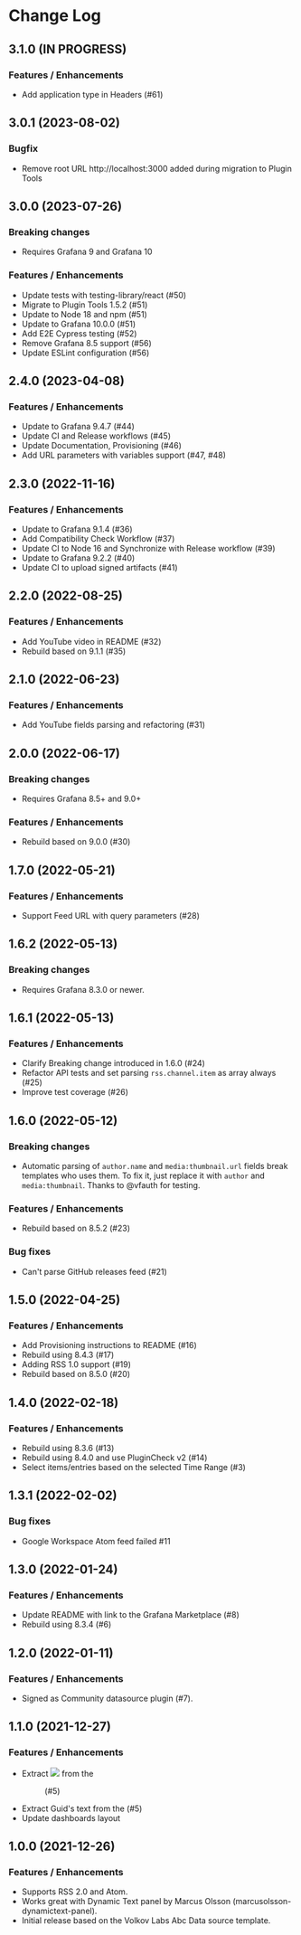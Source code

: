 # Change Log

## 3.1.0 (IN PROGRESS)

### Features / Enhancements

- Add application type in Headers (#61)

## 3.0.1 (2023-08-02)

### Bugfix

- Remove root URL http://localhost:3000 added during migration to Plugin Tools

## 3.0.0 (2023-07-26)

### Breaking changes

- Requires Grafana 9 and Grafana 10

### Features / Enhancements

- Update tests with testing-library/react (#50)
- Migrate to Plugin Tools 1.5.2 (#51)
- Update to Node 18 and npm (#51)
- Update to Grafana 10.0.0 (#51)
- Add E2E Cypress testing (#52)
- Remove Grafana 8.5 support (#56)
- Update ESLint configuration (#56)

## 2.4.0 (2023-04-08)

### Features / Enhancements

- Update to Grafana 9.4.7 (#44)
- Update CI and Release workflows (#45)
- Update Documentation, Provisioning (#46)
- Add URL parameters with variables support (#47, #48)

## 2.3.0 (2022-11-16)

### Features / Enhancements

- Update to Grafana 9.1.4 (#36)
- Add Compatibility Check Workflow (#37)
- Update CI to Node 16 and Synchronize with Release workflow (#39)
- Update to Grafana 9.2.2 (#40)
- Update CI to upload signed artifacts (#41)

## 2.2.0 (2022-08-25)

### Features / Enhancements

- Add YouTube video in README (#32)
- Rebuild based on 9.1.1 (#35)

## 2.1.0 (2022-06-23)

### Features / Enhancements

- Add YouTube fields parsing and refactoring (#31)

## 2.0.0 (2022-06-17)

### Breaking changes

- Requires Grafana 8.5+ and 9.0+

### Features / Enhancements

- Rebuild based on 9.0.0 (#30)

## 1.7.0 (2022-05-21)

### Features / Enhancements

- Support Feed URL with query parameters (#28)

## 1.6.2 (2022-05-13)

### Breaking changes

- Requires Grafana 8.3.0 or newer.

## 1.6.1 (2022-05-13)

### Features / Enhancements

- Clarify Breaking change introduced in 1.6.0 (#24)
- Refactor API tests and set parsing `rss.channel.item` as array always (#25)
- Improve test coverage (#26)

## 1.6.0 (2022-05-12)

### Breaking changes

- Automatic parsing of `author.name` and `media:thumbnail.url` fields break templates who uses them. To fix it, just replace it with `author` and `media:thumbnail`. Thanks to @vfauth for testing.

### Features / Enhancements

- Rebuild based on 8.5.2 (#23)

### Bug fixes

- Can't parse GitHub releases feed (#21)

## 1.5.0 (2022-04-25)

### Features / Enhancements

- Add Provisioning instructions to README (#16)
- Rebuild using 8.4.3 (#17)
- Adding RSS 1.0 support (#19)
- Rebuild based on 8.5.0 (#20)

## 1.4.0 (2022-02-18)

### Features / Enhancements

- Rebuild using 8.3.6 (#13)
- Rebuild using 8.4.0 and use PluginCheck v2 (#14)
- Select items/entries based on the selected Time Range (#3)

## 1.3.1 (2022-02-02)

### Bug fixes

- Google Workspace Atom feed failed #11

## 1.3.0 (2022-01-24)

### Features / Enhancements

- Update README with link to the Grafana Marketplace (#8)
- Rebuild using 8.3.4 (#6)

## 1.2.0 (2022-01-11)

### Features / Enhancements

- Signed as Community datasource plugin (#7).

## 1.1.0 (2021-12-27)

### Features / Enhancements

- Extract <img src="X"> from the <figure> (#5)
- Extract Guid's text from the <guid> (#5)
- Update dashboards layout

## 1.0.0 (2021-12-26)

### Features / Enhancements

- Supports RSS 2.0 and Atom.
- Works great with Dynamic Text panel by Marcus Olsson (marcusolsson-dynamictext-panel).
- Initial release based on the Volkov Labs Abc Data source template.
